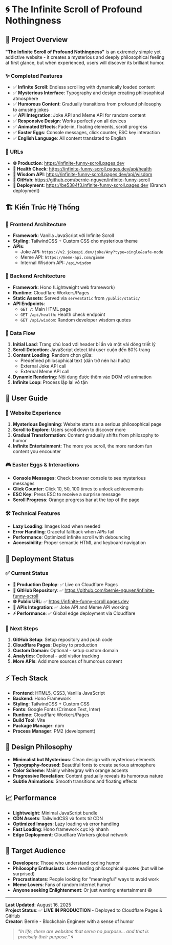 # 🌀 The Infinite Scroll of Profound Nothingness

## 🎯 Project Overview
**"The Infinite Scroll of Profound Nothingness"** is an extremely simple yet addictive website - it creates a mysterious and deeply philosophical feeling at first glance, but when experienced, users will discover its brilliant humor.

### ✨ Completed Features
- ✅ **Infinite Scroll**: Endless scrolling with dynamically loaded content
- ✅ **Mysterious Interface**: Typography and design creating philosophical atmosphere  
- ✅ **Humorous Content**: Gradually transitions from profound philosophy to amusing jokes
- ✅ **API Integration**: Joke API and Meme API for random content
- ✅ **Responsive Design**: Works perfectly on all devices
- ✅ **Animated Effects**: Fade-in, floating elements, scroll progress
- ✅ **Easter Eggs**: Console messages, click counter, ESC key interaction
- ✅ **English Language**: All content translated to English

### 🔗 URLs
- **🌐 Production**: https://infinite-funny-scroll.pages.dev
- **🏥 Health Check**: https://infinite-funny-scroll.pages.dev/api/health
- **🧠 Wisdom API**: https://infinite-funny-scroll.pages.dev/api/wisdom
- **📱 GitHub**: https://github.com/bernie-nguyen/infinite-funny-scroll
- **🚀 Deployment**: https://be5384f3.infinite-funny-scroll.pages.dev (Branch deployment)

## 🏗️ Kiến Trúc Hệ Thống

### 📱 Frontend Architecture
- **Framework**: Vanilla JavaScript với Infinite Scroll
- **Styling**: TailwindCSS + Custom CSS cho mysterious theme
- **APIs**: 
  - Joke API: `https://v2.jokeapi.dev/joke/Any?type=single&safe-mode`
  - Meme API: `https://meme-api.com/gimme`
  - Internal Wisdom API: `/api/wisdom`

### 🚀 Backend Architecture  
- **Framework**: Hono (Lightweight web framework)
- **Runtime**: Cloudflare Workers/Pages
- **Static Assets**: Served via `serveStatic` from `/public/static/`
- **API Endpoints**:
  - `GET /`: Main HTML page
  - `GET /api/health`: Health check endpoint
  - `GET /api/wisdom`: Random developer wisdom quotes

### 🎨 Data Flow
1. **Initial Load**: Trang chủ load với header bí ẩn và một vài dòng triết lý
2. **Scroll Detection**: JavaScript detect khi user cuộn đến 80% trang
3. **Content Loading**: Random chọn giữa:
   - Predefined philosophical text (dần trở nên hài hước)
   - External Joke API call
   - External Meme API call
4. **Dynamic Rendering**: Nội dung được thêm vào DOM với animation
5. **Infinite Loop**: Process lặp lại vô tận

## 👥 User Guide

### 🌟 Website Experience
1. **Mysterious Beginning**: Website starts as a serious philosophical page
2. **Scroll to Explore**: Users scroll down to discover more
3. **Gradual Transformation**: Content gradually shifts from philosophy to humor
4. **Infinite Entertainment**: The more you scroll, the more random fun content you encounter

### 🎮 Easter Eggs & Interactions
- **Console Messages**: Check browser console to see mysterious messages
- **Click Counter**: Click 10, 50, 100 times to unlock achievements
- **ESC Key**: Press ESC to receive a surprise message
- **Scroll Progress**: Orange progress bar at the top of the page

### 🛠️ Technical Features
- **Lazy Loading**: Images load when needed
- **Error Handling**: Graceful fallback when APIs fail
- **Performance**: Optimized infinite scroll with debouncing
- **Accessibility**: Proper semantic HTML and keyboard navigation

## 🚀 Deployment Status

### ✅ Current Status
- **🚀 Production Deploy**: ✅ Live on Cloudflare Pages
- **📱 GitHub Repository**: ✅ https://github.com/bernie-nguyen/infinite-funny-scroll
- **🌐 Public URL**: ✅ https://infinite-funny-scroll.pages.dev
- **🔌 APIs Integration**: ✅ Joke API and Meme API working
- **⚡ Performance**: ✅ Global edge deployment via Cloudflare

### 🔄 Next Steps
1. **GitHub Setup**: Setup repository and push code
2. **Cloudflare Pages**: Deploy to production
3. **Custom Domain**: Optional - setup custom domain
4. **Analytics**: Optional - add visitor tracking
5. **More APIs**: Add more sources of humorous content

## ⚡ Tech Stack
- **Frontend**: HTML5, CSS3, Vanilla JavaScript
- **Backend**: Hono Framework
- **Styling**: TailwindCSS + Custom CSS
- **Fonts**: Google Fonts (Crimson Text, Inter)
- **Runtime**: Cloudflare Workers/Pages
- **Build Tool**: Vite
- **Package Manager**: npm
- **Process Manager**: PM2 (development)

## 🎨 Design Philosophy
- **Minimalist but Mysterious**: Clean design with mysterious elements
- **Typography-focused**: Beautiful fonts to create serious atmosphere
- **Color Scheme**: Mainly white/gray with orange accents
- **Progressive Revelation**: Content gradually reveals its humorous nature
- **Subtle Animations**: Smooth transitions and floating effects

## 📈 Performance
- **Lightweight**: Minimal JavaScript bundle
- **CDN Assets**: TailwindCSS và fonts từ CDN
- **Optimized Images**: Lazy loading và error handling
- **Fast Loading**: Hono framework cực kỳ nhanh
- **Edge Deployment**: Cloudflare Workers global network

## 🎯 Target Audience
- **Developers**: Those who understand coding humor
- **Philosophy Enthusiasts**: Love reading philosophical quotes (but will be surprised)
- **Procrastinators**: People looking for "meaningful" ways to avoid work
- **Meme Lovers**: Fans of random internet humor
- **Anyone seeking Enlightenment**: Or just wanting entertainment 😄

---

**Last Updated**: August 16, 2025  
**Project Status**: ✅ **LIVE IN PRODUCTION** - Deployed to Cloudflare Pages & GitHub  
**Creator**: Bernie - Blockchain Engineer with a sense of humor  

> *"In life, there are websites that serve no purpose... and that is precisely their purpose."* 🌀